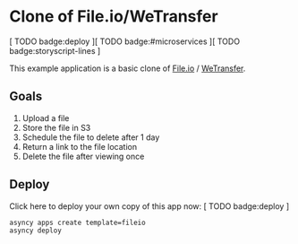 # Clone of File.io/WeTransfer

[ TODO badge:deploy ][ TODO badge:#microservices ][ TODO badge:storyscript-lines ]

This example application is a basic clone of [File.io](https://file.io) / [WeTransfer](https://wetransfer.com).

## Goals
1. Upload a file
1. Store the file in S3
1. Schedule the file to delete after 1 day
1. Return a link to the file location
1. Delete the file after viewing once

## Deploy
Click here to deploy your own copy of this app now: [ TODO badge:deploy ]

```sh
asyncy apps create template=fileio
asyncy deploy
```
